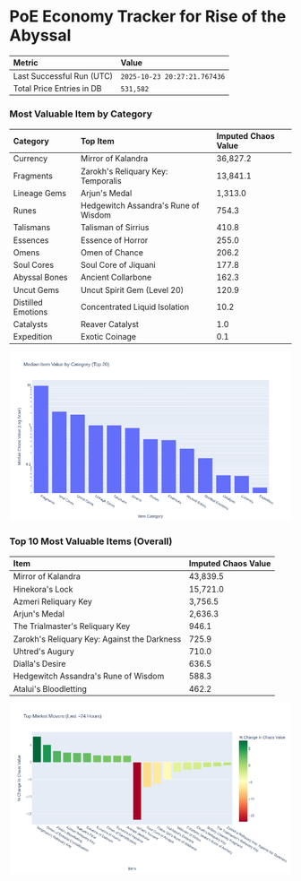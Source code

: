 # PoE Economy Tracker for Rise of the Abyssal

<!-- START_MAINTENANCE -->
| Metric | Value |
|:---|:---|
| Last Successful Run (UTC) | `2025-10-23 20:27:21.767436` |
| Total Price Entries in DB | `531,582` |

<!-- END_MAINTENANCE -->

<!-- START_DATAFRAME_DEBUG -->
<!-- END_DATAFRAME_DEBUG -->

<!-- START_CATEGORY_ANALYSIS -->
### Most Valuable Item by Category
| Category | Top Item | Imputed Chaos Value |
| :--- | :--- | :--- |
| Currency | Mirror of Kalandra | 36,827.2 |
| Fragments | Zarokh's Reliquary Key: Temporalis | 13,841.1 |
| Lineage Gems | Arjun's Medal | 1,313.0 |
| Runes | Hedgewitch Assandra's Rune of Wisdom | 754.3 |
| Talismans | Talisman of Sirrius | 410.8 |
| Essences | Essence of Horror | 255.0 |
| Omens | Omen of Chance | 206.2 |
| Soul Cores | Soul Core of Jiquani | 177.8 |
| Abyssal Bones | Ancient Collarbone | 162.3 |
| Uncut Gems | Uncut Spirit Gem (Level 20) | 120.9 |
| Distilled Emotions | Concentrated Liquid Isolation | 10.2 |
| Catalysts | Reaver Catalyst | 1.0 |
| Expedition | Exotic Coinage | 0.1 |


![Category Analysis Chart](charts/category_analysis.png)
<!-- END_ANALYSIS -->

<!-- START_ANALYSIS -->
### Top 10 Most Valuable Items (Overall)
| Item | Imputed Chaos Value |
| :--- | :--- |
| Mirror of Kalandra | 43,839.5 |
| Hinekora's Lock | 15,721.0 |
| Azmeri Reliquary Key | 3,756.5 |
| Arjun's Medal | 2,636.3 |
| The Trialmaster's Reliquary Key | 946.1 |
| Zarokh's Reliquary Key: Against the Darkness | 725.9 |
| Uhtred's Augury | 710.0 |
| Dialla's Desire | 636.5 |
| Hedgewitch Assandra's Rune of Wisdom | 588.3 |
| Atalui's Bloodletting | 462.2 |


![Market Movers Chart](charts/market_movers.png)
<!-- END_ANALYSIS -->
